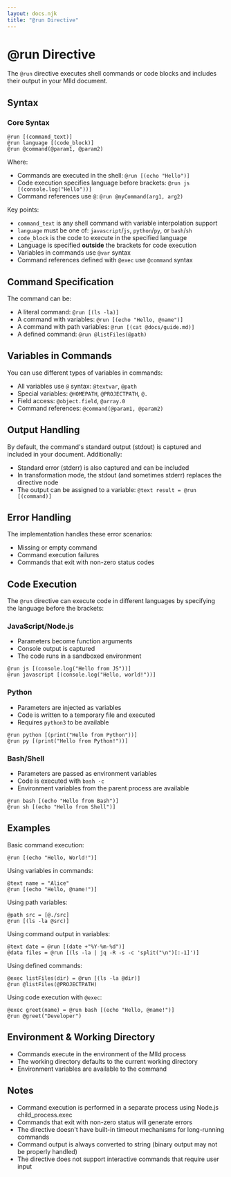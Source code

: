 ```yaml
---
layout: docs.njk
title: "@run Directive"
---
```


# @run Directive

The `@run` directive executes shell commands or code blocks and includes their output in your Mlld document.

## Syntax

### Core Syntax
```mlld
@run [(command_text)]
@run language [(code_block)]
@run @command(@param1, @param2)
```

Where:
- Commands are executed in the shell: `@run [(echo "Hello")]`
- Code execution specifies language before brackets: `@run js [(console.log("Hello"))]`
- Command references use `@`: `@run @myCommand(arg1, arg2)`

Key points:
- `command_text` is any shell command with variable interpolation support
- `language` must be one of: `javascript`/`js`, `python`/`py`, or `bash`/`sh`
- `code_block` is the code to execute in the specified language
- Language is specified **outside** the brackets for code execution
- Variables in commands use `@var` syntax
- Command references defined with `@exec` use `@command` syntax

## Command Specification

The command can be:
- A literal command: `@run [(ls -la)]`
- A command with variables: `@run [(echo "Hello, @name")]`
- A command with path variables: `@run [(cat @docs/guide.md)]`
- A defined command: `@run @listFiles(@path)`

## Variables in Commands

You can use different types of variables in commands:
- All variables use `@` syntax: `@textvar`, `@path`
- Special variables: `@HOMEPATH`, `@PROJECTPATH`, `@.`
- Field access: `@object.field`, `@array.0`
- Command references: `@command(@param1, @param2)`

## Output Handling

By default, the command's standard output (stdout) is captured and included in your document. Additionally:

- Standard error (stderr) is also captured and can be included
- In transformation mode, the stdout (and sometimes stderr) replaces the directive node
- The output can be assigned to a variable: `@text result = @run [(command)]`

## Error Handling

The implementation handles these error scenarios:
- Missing or empty command
- Command execution failures
- Commands that exit with non-zero status codes

## Code Execution

The `@run` directive can execute code in different languages by specifying the language before the brackets:

### JavaScript/Node.js
- Parameters become function arguments
- Console output is captured
- The code runs in a sandboxed environment

```mlld
@run js [(console.log("Hello from JS"))]
@run javascript [(console.log("Hello, world!"))]
```

### Python
- Parameters are injected as variables
- Code is written to a temporary file and executed
- Requires `python3` to be available

```mlld
@run python [(print("Hello from Python"))]
@run py [(print("Hello from Python!"))]
```

### Bash/Shell
- Parameters are passed as environment variables
- Code is executed with `bash -c`
- Environment variables from the parent process are available

```mlld
@run bash [(echo "Hello from Bash")]
@run sh [(echo "Hello from Shell")]
```

## Examples

Basic command execution:
```mlld
@run [(echo "Hello, World!")]
```

Using variables in commands:
```mlld
@text name = "Alice"
@run [(echo "Hello, @name!")]
```

Using path variables:
```mlld
@path src = [@./src]
@run [(ls -la @src)]
```

Using command output in variables:
```mlld
@text date = @run [(date +"%Y-%m-%d")]
@data files = @run [(ls -la | jq -R -s -c 'split("\n")[:-1]')]
```

Using defined commands:
```mlld
@exec listFiles(dir) = @run [(ls -la @dir)]
@run @listFiles(@PROJECTPATH)
```

Using code execution with `@exec`:
```mlld
@exec greet(name) = @run bash [(echo "Hello, @name!")]
@run @greet("Developer")
```

## Environment & Working Directory

- Commands execute in the environment of the Mlld process
- The working directory defaults to the current working directory
- Environment variables are available to the command

## Notes

- Command execution is performed in a separate process using Node.js child_process.exec
- Commands that exit with non-zero status will generate errors
- The directive doesn't have built-in timeout mechanisms for long-running commands
- Command output is always converted to string (binary output may not be properly handled)
- The directive does not support interactive commands that require user input